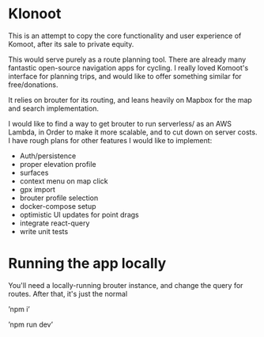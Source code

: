 # Klonoot

This is an attempt to copy the core functionality and user experience of Komoot, after its sale to private equity.

This would serve purely as a route planning tool. There are already many fantastic open-source navigation apps for cycling. I really loved Komoot's interface for planning trips, and would like to offer something similar for free/donations.

It relies on brouter for its routing, and leans heavily on Mapbox for the map and search implementation.

I would like to find a way to get brouter to run serverless/ as an AWS Lambda, in Order to make it more scalable, and to cut down on server costs. I have rough plans for other features I would like to implement:

- Auth/persistence
- proper elevation profile
- surfaces
- context menu on map click
- gpx import
- brouter profile selection
- docker-compose setup
- optimistic UI updates for point drags
- integrate react-query
- write unit tests

# Running the app locally

You'll need a locally-running brouter instance, and change the query for routes. After that, it's just the normal

’npm i’

’npm run dev’
